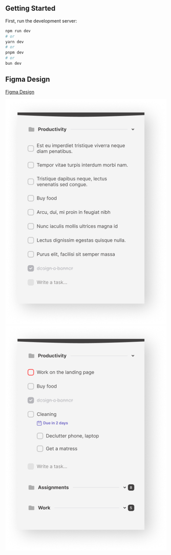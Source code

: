 ## Getting Started

First, run the development server:

```bash
npm run dev
# or
yarn dev
# or
pnpm dev
# or
bun dev
```

## Figma Design
[Figma Design](https://www.figma.com/design/Vz35216vYcrmpyv9IWIubr/To-Do-List-Design-(Community)?node-id=1-166&t=5UiEs75gWoJV4DSE-0)


<div>
  <img src="./src/assets/main.png">
  <img src="./src/assets/subTasks.png">
</div>

